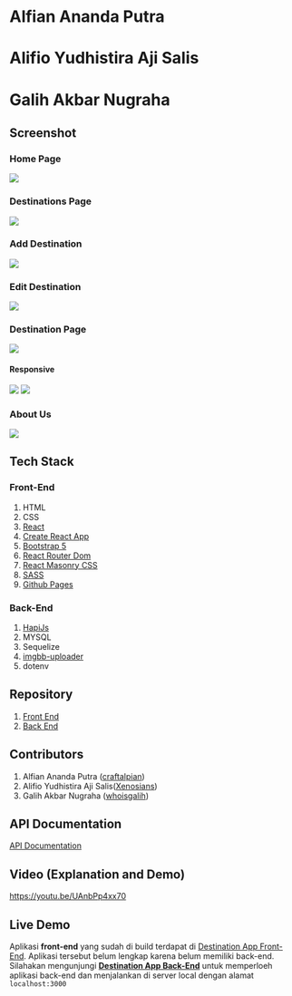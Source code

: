 # Alfian Ananda Putra

# Alifio Yudhistira Aji Salis

# Galih Akbar Nugraha

## Screenshot

### Home Page

![](./screenshots/home.png)

### Destinations Page

![](./screenshots/destinations.png)

### Add Destination

![](./screenshots/add-destination.png)

### Edit Destination

![](./screenshots/edit-destination.png)

### Destination Page

![](./screenshots/destination-page.png)

#### Responsive

![](<./screenshots/whoisgalih.github.io_destination-app_(iPad%20Air).png>)
![](<./screenshots/whoisgalih.github.io_destination-app_(iPhone%2012%20Pro).png>)

### About Us

![](./screenshots/about-us.png)

## Tech Stack

### Front-End

1. HTML
1. CSS
1. [React](https://reactjs.org/)
1. [Create React App](https://create-react-app.dev/docs/getting-started)
1. [Bootstrap 5](https://getbootstrap.com/docs/5.1/getting-started/introduction/)
1. [React Router Dom](https://v5.reactrouter.com/)
1. [React Masonry CSS](https://github.com/paulcollett/react-masonry-css)
1. [SASS](https://sass-lang.com/)
1. [Github Pages](https://create-react-app.dev/docs/deployment/#github-pages)

### Back-End

1. [HapiJs](https://hapi.dev/)
1. MYSQL
1. Sequelize
1. [imgbb-uploader](https://www.npmjs.com/package/imgbb-uploader)
1. dotenv

## Repository

1. [Front End](https://github.com/whoisgalih/destination-app)
1. [Back End](https://github.com/craftalpian/Destination-App)

## Contributors

1. Alfian Ananda Putra ([craftalpian](https://github.com/craftalpian))
1. Alifio Yudhistira Aji Salis([Xenosians](https://github.com/Xenosians))
1. Galih Akbar Nugraha ([whoisgalih](https://github.com/whoisgalih))

## API Documentation

[API Documentation](https://github.com/craftalpian/Destination-App/blob/main/README.md)

## Video (Explanation and Demo)

https://youtu.be/UAnbPp4xx70

## Live Demo

Aplikasi **front-end** yang sudah di build terdapat di [Destination App Front-End](https://whoisgalih.github.io/destination-app/). Aplikasi tersebut belum lengkap karena belum memiliki back-end. Silahakan mengunjungi **[Destination App Back-End](https://github.com/craftalpian/Destination-App)** untuk memperloeh aplikasi back-end dan menjalankan di server local dengan alamat `localhost:3000`

